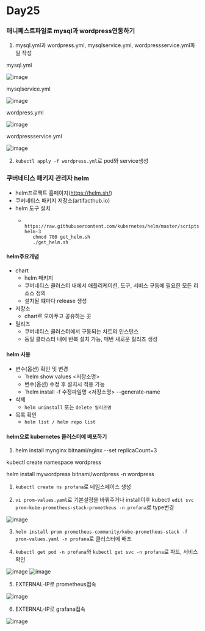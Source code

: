 # Day25

### 매니페스트파일로 mysql과 wordpress연동하기

1. mysql.yml과 wordpress.yml, mysqlservice.yml, wordpressservice.yml파일 작성

mysql.yml

![image](https://github.com/JoEunSae/Metanet-Internship/assets/83803199/fd0c8624-75f4-4d18-b99e-9bb1078e7cfb)

mysqlservice.yml

![image](https://github.com/JoEunSae/Metanet-Internship/assets/83803199/a93f712d-f98f-405d-8963-d6495e201cad)

wordpress.yml

![image](https://github.com/JoEunSae/Metanet-Internship/assets/83803199/b812a9ac-2701-4ed4-a7fa-b52a7600f6af)

wordpressservice.yml

![image](https://github.com/JoEunSae/Metanet-Internship/assets/83803199/a385b30f-f768-4add-94da-53f7cf52557c)

2. `kubectl apply -f wordpress.yml`로 pod와 service생성


### 쿠버네티스 패키지 관리자 helm

- helm프로젝트 홈페이지(https://helm.sh/)
- 쿠버네티스 패키지 저장소(artifacthub.io)
- helm 도구 설치
  - ```curl -fsSL -o get_helm.sh 
       https://raw.githubusercontent.com/kubernetes/helm/master/scripts/get-helm-3
       chmod 700 get_helm.sh
       ./get_helm.sh
    ```

#### helm주요개념
- chart
  - helm 패키지
  - 쿠버네티스 클러스터 내에서 애플리케이션, 도구, 서비스 구동에 필요한 모든 리소스 정의
  - 설치될 떄마다 release 생성
- 저장소
  - chart르 모아두고 공유하는 곳
- 릴리즈
  - 쿠버네티스 클러스터에서 구동되는 차트의 인스턴스
  - 동일 클러스터 내에 반복 설치 가능, 매번 새로운 릴리즈 생성
 
#### helm 사용

- 변수(옵션) 확인 및 변경
  - `helm show values <저장소명>
  - 변수(옵션) 수정 후 설치시 적용 가능
  - `helm install -f 수정파일명 <저장소명> --generate-name
- 삭제
  - `helm uninstall` 또는 `delete 릴리즈명`
- 목록 확인
  - `helm list / helm repo list`

#### helm으로 kubernetes 클러스터에 배포하기

1. helm install mynginx bitnami/nginx --set replicaCount=3




kubectl create namespace wordpress

helm install mywordpress bitnami/wordpress -n wordpress

1. `kubectl create ns profana`로 네임스페이스 생성

2. `vi prom-values.yaml`로 기본설정을 바꿔주거나 install이후 kubectl `edit svc prom-kube-prometheus-stack-prometheus -n profana`로 type변경

![image](https://github.com/JoEunSae/Metanet-Internship/assets/83803199/39a52a69-e951-4543-9101-af414f6cf0d4)

3. `helm install prom prometheus-community/kube-prometheus-stack -f prom-values.yaml -n profana`로 클러스터에 배포

4. `kubectl get pod -n profana`와 `kubectl get svc -n profana`로 파드, 서비스 확인

![image](https://github.com/JoEunSae/Metanet-Internship/assets/83803199/a1e86427-8f80-4311-b895-35bc331c61cd)
![image](https://github.com/JoEunSae/Metanet-Internship/assets/83803199/fecb7565-601d-46f1-8af5-1e58bc230e49)

5. EXTERNAL-IP로 prometheus접속

![image](https://github.com/JoEunSae/Metanet-Internship/assets/83803199/7a6499d8-4fe5-4722-891d-b77a83f7597f)

6. EXTERNAL-IP로 grafana접속

![image](https://github.com/JoEunSae/Metanet-Internship/assets/83803199/abcf39df-95fe-4a5c-87a2-79c910185b1b)




